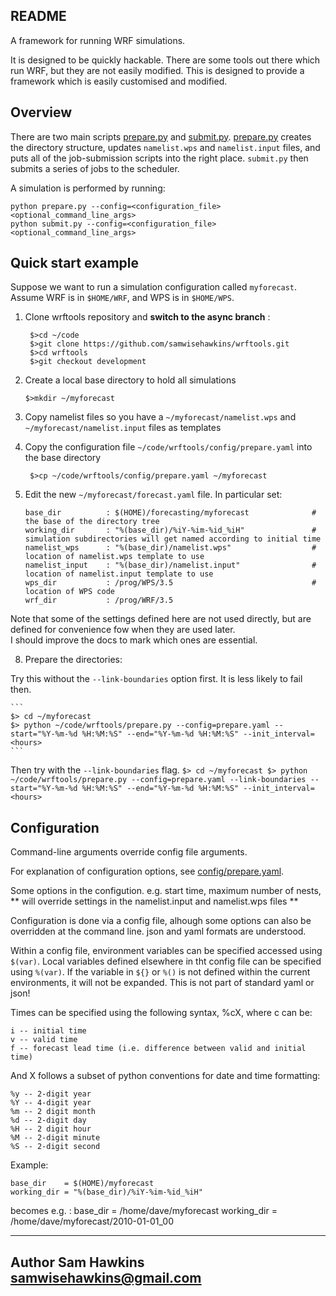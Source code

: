 README
--------

A framework for running WRF simulations.

It is designed to be quickly hackable. There are some tools out there
which run WRF, but they are not easily modified. This is designed to provide 
a framework which is easily customised and modified. 

## Overview

There are two main scripts [prepare.py](prepare.py) and [submit.py](submit.py). 
[prepare.py](prepare.py) creates the directory structure, updates `namelist.wps` and 
`namelist.input` files, and puts all of the job-submission scripts into the right place.
`submit.py` then submits a series of jobs to the scheduler.

A simulation is performed by running:
```
python prepare.py --config=<configuration_file> <optional_command_line_args>
python submit.py --config=<configuration_file> <optional_command_line_args>
```

## Quick start example

Suppose we want to run a simulation configuration called `myforecast`. Assume WRF is in `$HOME/WRF`, and WPS is in `$HOME/WPS`.

1. Clone wrftools repository and **switch to the async branch** :
    
    ```
     $>cd ~/code
     $>git clone https://github.com/samwisehawkins/wrftools.git
     $>cd wrftools
     $>git checkout development
    
    ```
    
2. Create a local base directory to hold all simulations

    ```
    $>mkdir ~/myforecast
    ```

3. Copy namelist files so you have a `~/myforecast/namelist.wps` and `~/myforecast/namelist.input` files as templates
 
 
4. Copy the configuration file `~/code/wrftools/config/prepare.yaml` into the base directory
 
    ```
     $>cp ~/code/wrftools/config/prepare.yaml ~/myforecast
    ```
     
5. Edit the new `~/myforecast/forecast.yaml` file. In particular set:
 
    ```
    base_dir          : $(HOME)/forecasting/myforecast              # the base of the directory tree
    working_dir       : "%(base_dir)/%iY-%im-%id_%iH"               # simulation subdirectories will get named according to initial time
    namelist_wps      : "%(base_dir)/namelist.wps"                  # location of namelist.wps template to use
    namelist_input    : "%(base_dir)/namelist.input"                # location of namelist.input template to use
    wps_dir           : /prog/WPS/3.5                               # location of WPS code
    wrf_dir           : /prog/WRF/3.5        
    ```
    
Note that some of the settings defined here are not used directly, but are defined for convenience fow when they are used later.  
I should improve the docs to mark which ones are essential.
    
    
8. Prepare the directories:
 
 Try this without the `--link-boundaries` option first. It is less likely to fail then.
 
    ```
    $> cd ~/myforecast
    $> python ~/code/wrftools/prepare.py --config=prepare.yaml --start="%Y-%m-%d %H:%M:%S" --end="%Y-%m-%d %H:%M:%S" --init_interval=<hours>
    ```

Then try with the  `--link-boundaries` flag. 
    ```
    $> cd ~/myforecast
    $> python ~/code/wrftools/prepare.py --config=prepare.yaml --link-boundaries --start="%Y-%m-%d %H:%M:%S" --end="%Y-%m-%d %H:%M:%S" --init_interval=<hours>
    ```    

## Configuration

Command-line arguments override config file arguments. 

For explanation of configuration options, see [config/prepare.yaml](config/prepare.yaml).

Some options in the configution. e.g. start time, maximum number of nests, 
** will override settings in the namelist.input and namelist.wps files **

Configuration is done via a config file, alhough some options can also be overridden 
at the command line. json and yaml formats are understood. 

Within a config file, environment variables can be specified accessed using `$(var)`.
Local variables defined elsewhere in tht config file can be specified  using `%(var)`.
If the variable in `${}` or `%()` is not defined within the current environments,
it will not be expanded. This is not part of standard yaml or json!

Times can be specified using the following syntax, %cX, where c can be:
  
    i -- initial time 
    v -- valid time 
    f -- forecast lead time (i.e. difference between valid and initial time)

And X follows a subset of python conventions for date and time formatting:

    %y -- 2-digit year
    %Y -- 4-digit year
    %m -- 2 digit month
    %d -- 2-digit day
    %H -- 2 digit hour
    %M -- 2-digit minute
    %S -- 2-digit second 


Example:

    base_dir    = $(HOME)/myforecast
    working_dir = "%(base_dir)/%iY-%im-%id_%iH"
    
becomes e.g. :
    base_dir = /home/dave/myforecast
    working_dir = /home/dave/myforecast/2010-01-01_00



 
----------
Author 
Sam Hawkins
samwisehawkins@gmail.com
---------
